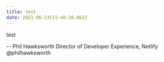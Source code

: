```yaml
---
title: test
date: 2021-06-23T11:48:20.062Z
---
```

test

-- 
Phil Hawksworth
Director of Developer Experience, Netlify
@philhawksworth

